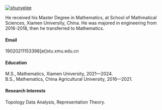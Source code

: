 

[![shunyelee](https://img.shields.io/badge/shunyelee-github-blue?logo=github)](https://github.com/shunyelee)

He received his Master Degree in Mathematics, at School of Mathmatical Sciences, Xiamen University, China.
He was majored in engineering from 2016-2018, then he transferred to Mathematics. 

#### Email
19020211153398[at]stu.xmu.edu.cn

#### Education
M.S., Mathematics, Xiamen University, 2021—2024.\
B.S., Mathematics, China Agricultural University, 2016—2021.

#### Research Interests
Topology Data Analysis, Representation Theory.

